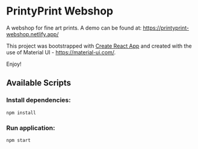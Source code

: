 # PrintyPrint Webshop
A webshop for fine art prints. A demo can be found at: https://printyprint-webshop.netlify.app/


This project was bootstrapped with [Create React App](https://github.com/facebook/create-react-app) and
created with the use of Material UI - https://material-ui.com/.

Enjoy!
## Available Scripts

### Install dependencies:

`npm install`

### Run application:

`npm start`